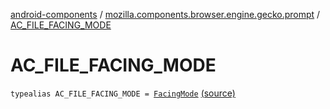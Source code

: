 [android-components](../index.md) / [mozilla.components.browser.engine.gecko.prompt](index.md) / [AC_FILE_FACING_MODE](./-a-c_-f-i-l-e_-f-a-c-i-n-g_-m-o-d-e.md)

# AC_FILE_FACING_MODE

`typealias AC_FILE_FACING_MODE = `[`FacingMode`](../mozilla.components.concept.engine.prompt/-prompt-request/-file/-facing-mode/index.md) [(source)](https://github.com/mozilla-mobile/android-components/blob/master/components/browser/engine-gecko-beta/src/main/java/mozilla/components/browser/engine/gecko/prompt/GeckoPromptDelegate.kt#L52)